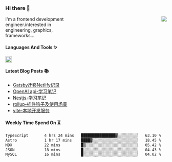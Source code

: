 <!--
**zhaohuanyuu/zhaohuanyuu** is a ✨ _special_ ✨ repository because its `README.md` (this file) appears on your GitHub profile.
-->

### Hi there 👋

<picture>
  <source media="(prefers-color-scheme: dark)" srcset="https://github-readme-stats.vercel.app/api?username=zhaohuanyuu&count_private=true&show_icons=true&theme=city_lights&hide_title=true">
  <img align="right" src="https://github-readme-stats.vercel.app/api?username=zhaohuanyuu&count_private=true&show_icons=true&hide_title=true">
</picture>

<p align="left" style="width:40%">I'm a frontend development engineer.interested in engineering, graphics, frameworks...</p>

#### Languages And Tools ✨

<img align="left" height="20" src="https://skillicons.dev/icons?i=js,ts,nodejs,rust,react,vue,svelte,gatsby,graphql,nestjs" />

</br>

#### Latest Blog Posts 📚
<!-- BLOG-POST-LIST:START -->
- [Gatsby迁移Netlify记录](https://auu.zone/post/cloud-unit)
- [OpenAI api-学习笔记](https://auu.zone/post/openai-note)
- [Nestjs-学习笔记](https://auu.zone/post/nest-basic)
- [rollup-插件钩子及使用场景](https://auu.zone/post/rollup-plugin)
- [vite-本地开发服务](https://auu.zone/post/vite-server)
<!-- BLOG-POST-LIST:END -->

#### Weekly Time Spend On ⏳
<!--START_SECTION:waka-->

```txt
TypeScript       4 hrs 24 mins   ███████████████▓░░░░░░░░░   63.10 %
Astro            1 hr 17 mins    ████▓░░░░░░░░░░░░░░░░░░░░   18.45 %
MDX              22 mins         █▒░░░░░░░░░░░░░░░░░░░░░░░   05.42 %
JSON             18 mins         █░░░░░░░░░░░░░░░░░░░░░░░░   04.43 %
MySQL            16 mins         █░░░░░░░░░░░░░░░░░░░░░░░░   04.02 %
```

<!--END_SECTION:waka-->
